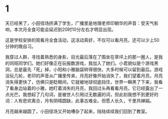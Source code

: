 # 1

天已经黑了，小田径场挤满了学生，广播里是地理老师印朝华的声音：受天气影响，本次月全食可能会延迟到20时10分左右才明显出现。

这是学校安排的观看月全食活动，这活动真好，不仅可以看月亮，还可以少上50分钟的晚自习。

我穿过人群，寻找着熟悉的身影，目光最后落在了围坐在草坪上的那一圈人，是我的同班同学们。她们好像正在玩报数游戏，我加入了她们。小君貌似是个游戏黑洞，总是最先「死」掉，小阳和小雅脑袋转得很快，大多时候可以留到最后。游戏没玩几轮，老印的声音从广播里传来，月亮好像开始消失了，我们望着月亮，月亮消失得更快了，仿佛只是眨眼间，它就被地球彻底挡住，世界一瞬黑了下来，我看了看身边站着的小雅，她盯着消失的月亮，我回过头再看看月亮，它已经露出了一点光芒。我想起了几句词，是被世人引用过无数遍的词，但此刻我想不到更好的词：人有悲欢离合，月有阴晴圆缺，此事古难全。但愿人长久，千里共婵娟。

月亮越来越圆了，小田径场又开始嘈杂了起来，陆陆续续我们回到了教室。